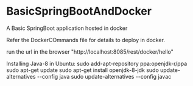 # BasicSpringBootAndDocker
A Basic SpringBoot application hosted in docker

Refer the DockerCOmmands file for details to deploy in docker.

run the url in the browser "http://localhost:8085/rest/docker/hello"

Installing Java-8 in Ubuntu:
sudo add-apt-repository ppa:openjdk-r/ppa
sudo apt-get update
sudo apt-get install openjdk-8-jdk
sudo update-alternatives --config java
sudo update-alternatives --config javac
